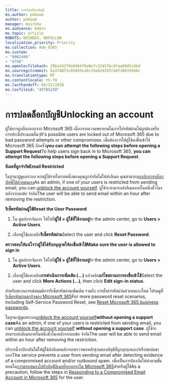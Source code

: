 ```yaml
---
title: การปลดล็อกบัญชี
ms.author: pebaum
author: pebaum
manager: mnirkhe
ms.audience: Admin
ms.topic: article
ROBOTS: NOINDEX, NOFOLLOW
localization_priority: Priority
ms.collection: Adm_O365
ms.custom:
- "9002449"
- "4748"
ms.openlocfilehash: 29ba242f0a9404f9e0e7c32457bc9faa094514bd
ms.sourcegitcommit: 6a3748f5c05693ca0c19a829287cb8f30635940c
ms.translationtype: MT
ms.contentlocale: th-TH
ms.lasthandoff: 04/22/2020
ms.locfileid: "43785250"
---
```

# <a name="unlocking-an-account"></a><span data-ttu-id="d6746-102">การปลดล็อกบัญชี</span><span class="sxs-lookup"><span data-stu-id="d6746-102">Unlocking an account</span></span>

<span data-ttu-id="d6746-103">ผู้ใช้อาจถูกล็อกออกจาก Microsoft 365 เนื่องจากความพยายามในการใส่รหัสผ่านไม่ถูกต้องหรือการประนีประนอมอื่นๆ</span><span class="sxs-lookup"><span data-stu-id="d6746-103">It's possible users are locked out of Microsoft 365 due to bad password attempts or other compromises.</span></span> <span data-ttu-id="d6746-104">เมื่อต้องการให้ผู้ใช้ลงชื่อเข้าใช้ Microsoft 365 อีกครั้ง**you can attempt the following steps before opening a Support Request**</span><span class="sxs-lookup"><span data-stu-id="d6746-104">To help users sign back in to Microsoft 365, **you can attempt the following steps before opening a Support Request**.</span></span> 

<span data-ttu-id="d6746-105">**อีเมลที่ถูกจํากัด**</span><span class="sxs-lookup"><span data-stu-id="d6746-105">**Email Restricted**</span></span>

<span data-ttu-id="d6746-106">ในฐานะผู้ดูแลระบบ หากผู้ใช้รายใดรายหนึ่งของคุณถูกจํากัดไม่ให้ส่งอีเมล คุณสามารถ[ยกเลิกการบล็อกบัญชีได้ด้วยตนเอง](https://docs.microsoft.com/microsoft-365/security/office-365-security/removing-user-from-restricted-users-portal-after-spam)</span><span class="sxs-lookup"><span data-stu-id="d6746-106">As an admin, if one of your users is restricted from sending email, you can [unblock the account yourself](https://docs.microsoft.com/microsoft-365/security/office-365-security/removing-user-from-restricted-users-portal-after-spam).</span></span> <span data-ttu-id="d6746-107">ผู้ใช้จะสามารถส่งอีเมลภายในหนึ่งชั่วโมงหลังจากลบข้อ จํากัด</span><span class="sxs-lookup"><span data-stu-id="d6746-107">The user will be able to send email within an hour after removing the restriction.</span></span>

<span data-ttu-id="d6746-108">**รีเซ็ตรหัสผ่านผู้ใช้**</span><span class="sxs-lookup"><span data-stu-id="d6746-108">**Reset the User Password**</span></span>

1. <span data-ttu-id="d6746-109">ใน ศูนย์การจัดการ ให้ไปที่**ผู้ใช้ > ผู้ใช้ที่ใช้งานอยู่**</span><span class="sxs-lookup"><span data-stu-id="d6746-109">In the admin center, go to **Users > Active Users**.</span></span>

2. <span data-ttu-id="d6746-110">เลือกผู้ใช้และคลิก**รีเซ็ตรหัสผ่าน**</span><span class="sxs-lookup"><span data-stu-id="d6746-110">Select the user and click **Reset Password**.</span></span>

<span data-ttu-id="d6746-111">**ตรวจสอบให้แน่ใจว่าผู้ใช้ได้รับอนุญาตให้ลงชื่อเข้าใช้**</span><span class="sxs-lookup"><span data-stu-id="d6746-111">**Make sure the user is allowed to sign in**</span></span>

1. <span data-ttu-id="d6746-112">ใน ศูนย์การจัดการ ให้ไปที่**ผู้ใช้ > ผู้ใช้ที่ใช้งานอยู่**</span><span class="sxs-lookup"><span data-stu-id="d6746-112">In the admin center, go to **Users > Active Users**.</span></span>

2. <span data-ttu-id="d6746-113">เลือกผู้ใช้และคลิก**การดําเนินการเพิ่มเติม (...)** แล้วคลิก**แก้ไขสถานะการลงชื่อเข้าใช้**</span><span class="sxs-lookup"><span data-stu-id="d6746-113">Select the user and click **More Actions (...)**, then click **Edit sign-in status**.</span></span>

<span data-ttu-id="d6746-114">สําหรับสถานการณ์สมมติการรีเซ็ตรหัสผ่านเพิ่มเติม รวมถึง การตั้งค่ารหัสผ่านด้วยตนเองใหม่ โปรดดูที่[รีเซ็ตรหัสผ่านธุรกิจของ Microsoft 365](https://docs.microsoft.com/microsoft-365/admin/add-users/reset-passwords?view=o365-worldwide)</span><span class="sxs-lookup"><span data-stu-id="d6746-114">For more password reset scenarios, including Self-Service Password Reset, see [Reset Microsoft 365 business passwords](https://docs.microsoft.com/microsoft-365/admin/add-users/reset-passwords?view=o365-worldwide).</span></span>


<span data-ttu-id="d6746-115">ในฐานะผู้ดูแลระบบ[unblock the account yourself](https://docs.microsoft.com/microsoft-365/security/office-365-security/removing-user-from-restricted-users-portal-after-spam)**without opening a support case**</span><span class="sxs-lookup"><span data-stu-id="d6746-115">As an admin, if one of your users is restricted from sending email, you can [unblock the account yourself](https://docs.microsoft.com/microsoft-365/security/office-365-security/removing-user-from-restricted-users-portal-after-spam) **without opening a support case**.</span></span> <span data-ttu-id="d6746-116">ผู้ใช้จะสามารถส่งอีเมลภายในหนึ่งชั่วโมงหลังจากลบข้อ จํากัด</span><span class="sxs-lookup"><span data-stu-id="d6746-116">The user will be able to send email within an hour after removing the restriction.</span></span>

<span data-ttu-id="d6746-117">บริการนี้จะป้องกันไม่ให้ผู้ใช้ส่งอีเมลหลังจากตรวจพบหลักฐานของบัญชีที่ถูกบุกรุกและ/หรือสแปมขาออก</span><span class="sxs-lookup"><span data-stu-id="d6746-117">The service prevents a user from sending email after detecting evidence of a compromised account and/or outbound spam.</span></span> <span data-ttu-id="d6746-118">เพื่อเป็นการป้องกันให้ทําตามขั้นตอนใน[การตอบสนองไปยังบัญชีอีเมลที่ถูกบุกรุกใน Microsoft 365](https://docs.microsoft.com/office365/securitycompliance/responding-to-a-compromised-email-account)สําหรับผู้ใช้</span><span class="sxs-lookup"><span data-stu-id="d6746-118">As a precaution, follow the steps in [Responding to a Compromised Email Account in Microsoft 365](https://docs.microsoft.com/office365/securitycompliance/responding-to-a-compromised-email-account) for the user.</span></span>
